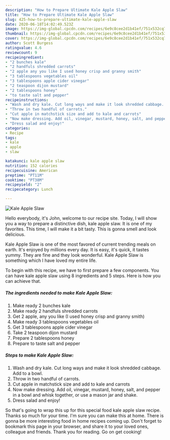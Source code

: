 ```yaml
---
description: "How to Prepare Ultimate Kale Apple Slaw"
title: "How to Prepare Ultimate Kale Apple Slaw"
slug: 425-how-to-prepare-ultimate-kale-apple-slaw
date: 2020-06-18T14:02:49.523Z
image: https://img-global.cpcdn.com/recipes/6e9c8cee2d1b41ef/751x532cq70/kale-apple-slaw-recipe-main-photo.jpg
thumbnail: https://img-global.cpcdn.com/recipes/6e9c8cee2d1b41ef/751x532cq70/kale-apple-slaw-recipe-main-photo.jpg
cover: https://img-global.cpcdn.com/recipes/6e9c8cee2d1b41ef/751x532cq70/kale-apple-slaw-recipe-main-photo.jpg
author: Scott Burgess
ratingvalue: 4.6
reviewcount: 9
recipeingredient:
- "2 bunches kale"
- "2 handfuls shredded carrots"
- "2 apple any you like I used honey crisp and granny smith"
- "3 tablespoons vegetables oil"
- "3 tablespoons apple cider vinegar"
- "2 teaspoon dijon mustard"
- "2 tablespoons honey"
- "to taste salt and pepper"
recipeinstructions:
- "Wash and dry kale. Cut long ways and make it look shredded cabbage. Add to a bowl."
- "Throw in two handful of carrots."
- "Cut apple in matchstick size and add to kale and carrots"
- "Now make dressing. Add oil, vinegar, mustard, honey, salt, and pepper in a bowl and whisk together, or use a mason jar and shake."
- "Dress salad and enjoy!"
categories:
- Recipe
tags:
- kale
- apple
- slaw

katakunci: kale apple slaw 
nutrition: 152 calories
recipecuisine: American
preptime: "PT11M"
cooktime: "PT38M"
recipeyield: "2"
recipecategory: Lunch

---
```



![Kale Apple Slaw](https://img-global.cpcdn.com/recipes/6e9c8cee2d1b41ef/751x532cq70/kale-apple-slaw-recipe-main-photo.jpg)

Hello everybody, it's John, welcome to our recipe site. Today, I will show you a way to prepare a distinctive dish, kale apple slaw. It is one of my favorites. This time, I will make it a bit tasty. This is gonna smell and look delicious.

Kale Apple Slaw is one of the most favored of current trending meals on earth. It's enjoyed by millions every day. It is easy, it's quick, it tastes yummy. They are fine and they look wonderful. Kale Apple Slaw is something which I have loved my entire life.




To begin with this recipe, we have to first prepare a few components. You can have kale apple slaw using 8 ingredients and 5 steps. Here is how you can achieve that.

##### The ingredients needed to make Kale Apple Slaw:

1. Make ready 2 bunches kale
1. Make ready 2 handfuls shredded carrots
1. Get 2 apple, any you like (I used honey crisp and granny smith)
1. Make ready 3 tablespoons vegetables oil
1. Get 3 tablespoons apple cider vinegar
1. Take 2 teaspoon dijon mustard
1. Prepare 2 tablespoons honey
1. Prepare to taste salt and pepper




##### Steps to make Kale Apple Slaw:

1. Wash and dry kale. Cut long ways and make it look shredded cabbage. Add to a bowl.
1. Throw in two handful of carrots.
1. Cut apple in matchstick size and add to kale and carrots
1. Now make dressing. Add oil, vinegar, mustard, honey, salt, and pepper in a bowl and whisk together, or use a mason jar and shake.
1. Dress salad and enjoy!




So that's going to wrap this up for this special food kale apple slaw recipe. Thanks so much for your time. I'm sure you can make this at home. There is gonna be more interesting food in home recipes coming up. Don't forget to bookmark this page in your browser, and share it to your loved ones, colleague and friends. Thank you for reading. Go on get cooking!
